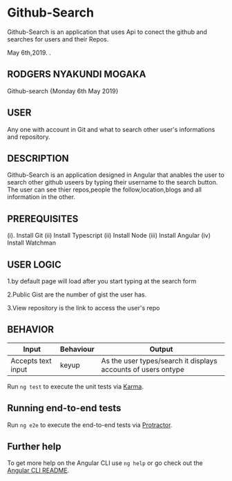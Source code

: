 # Github-Search

Github-Search is an application that uses Api to conect the github and searches for users and
their Repos.

May 6th,2019.
.

## RODGERS NYAKUNDI MOGAKA
Github-search {Monday 6th May 2019}

## USER
Any one with account in Git and what to search other user's informations and repository.


## DESCRIPTION

Github-Search is an application designed in Angular that anables the user to search other github useers by typing their username to the search button. The user can see thier repos,people the follow,location,blogs and all information in the other.

## PREREQUISITES
(i). Install Git
(ii) Install Typescript
(ii) Install Node
(iii) Install Angular
(iv) Install Watchman

## USER LOGIC 
1.by default page will load after you start typing at the search form

2.Public Gist are the number of gist the user has.

3.View repository is the link to access the user's repo

## BEHAVIOR


| Input              | Behaviour | Output                                                        |
|--------------------|-----------|---------------------------------------------------------------|
| Accepts text input | keyup     | As the user types/search it displays accounts of users ontype |





Run `ng test` to execute the unit tests via [Karma](https://karma-runner.github.io).

## Running end-to-end tests

Run `ng e2e` to execute the end-to-end tests via [Protractor](http://www.protractortest.org/).

## Further help

To get more help on the Angular CLI use `ng help` or go check out the [Angular CLI README](https://github.com/angular/angular-cli/blob/master/README.md).
